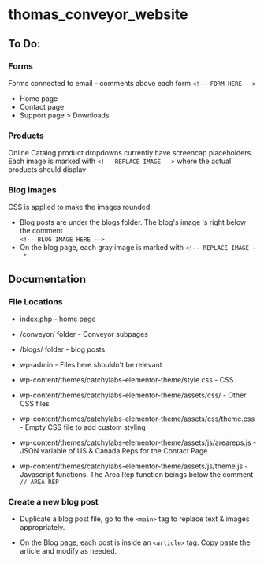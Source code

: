 # thomas_conveyor_website

## To Do:

### Forms
Forms connected to email - comments above each form ```<!-- FORM HERE -->```
* Home page
* Contact page
* Support page > Downloads

### Products
Online Catalog product dropdowns currently have screencap placeholders.<br />
Each image is marked with ```<!-- REPLACE IMAGE -->``` where the actual products should display

### Blog images
CSS is applied to make the images rounded.

* Blog posts are under the blogs folder. The blog's image is right below the comment <br />
```<!-- BLOG IMAGE HERE -->```
* On the blog page, each gray image is marked with ```<!-- REPLACE IMAGE -->```

## Documentation

### File Locations

* index.php - home page
* /conveyor/ folder - Conveyor subpages
* /blogs/ folder - blog posts

* wp-admin - Files here shouldn't be relevant

* wp-content/themes/catchylabs-elementor-theme/style.css - CSS
* wp-content/themes/catchylabs-elementor-theme/assets/css/ - Other CSS files
* wp-content/themes/catchylabs-elementor-theme/assets/css/theme.css - Empty CSS file to add custom styling

* wp-content/themes/catchylabs-elementor-theme/assets/js/areareps.js - JSON variable of US & Canada Reps for the Contact Page
* wp-content/themes/catchylabs-elementor-theme/assets/js/theme.js - Javascript functions. The Area Rep function beings below the comment ```// AREA REP```



### Create a new blog post
* Duplicate a blog post file, go to the ```<main>``` tag to replace text & images appropriately.

* On the Blog page, each post is inside an ```<article>``` tag. Copy paste the article and modify as needed.

